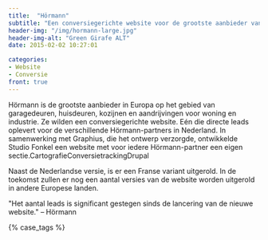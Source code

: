 ```yaml
---
title:  "Hörmann"
subtitle: "Een conversiegerichte website voor de grootste aanbieder van Europa op het gebied van garage- en huisdeuren."
header-img: "/img/hormann-large.jpg"
header-img-alt: "Green Girafe ALT"
date: 2015-02-02 10:27:01

categories: 
- Website
- Conversie
front: true
---
```

Hörmann is de grootste aanbieder in Europa op het gebied van garagedeuren, huisdeuren, kozijnen en aandrijvingen voor woning en industrie. Ze wilden een conversiegerichte website. Eén die directe leads oplevert voor de verschillende Hörmann-partners in Nederland. In samenwerking met Graphius, die het ontwerp verzorgde, ontwikkelde Studio Fonkel een website met voor iedere Hörmann-partner een eigen sectie.CartografieConversietrackingDrupal

Naast de Nederlandse versie, is er een Franse variant uitgerold. In de toekomst zullen er nog een aantal versies van de website worden uitgerold in andere Europese landen.

"Het aantal leads is significant gestegen sinds de lancering van de nieuwe website." – Hörmann

{% case_tags %}
